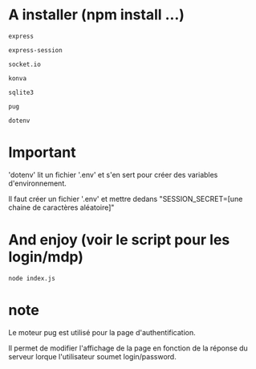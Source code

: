 # A installer (npm install ...)

`express`

`express-session`

`socket.io`

`konva`

`sqlite3`

`pug`

`dotenv`

# Important

'dotenv' lit un fichier '.env' et s'en sert pour créer des variables d'environnement.

Il faut créer un fichier '.env' et mettre dedans "SESSION_SECRET=[une chaine de caractères aléatoire]"

# And enjoy (voir le script pour les login/mdp)

`node index.js`

# note

Le moteur pug est utilisé pour la page d'authentification.

Il permet de modifier l'affichage de la page en fonction de la réponse du serveur lorque l'utilisateur soumet login/password.
